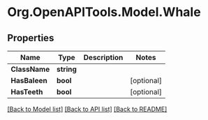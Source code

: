 # Org.OpenAPITools.Model.Whale

## Properties

Name | Type | Description | Notes
------------ | ------------- | ------------- | -------------
**ClassName** | **string** |  | 
**HasBaleen** | **bool** |  | [optional] 
**HasTeeth** | **bool** |  | [optional] 

[[Back to Model list]](../../README.md#documentation-for-models) [[Back to API list]](../../README.md#documentation-for-api-endpoints) [[Back to README]](../../README.md)

